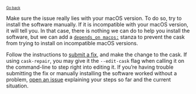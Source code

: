 <sup><sub>[Go back](a_cask_fails_to_install.md#wrong-number-of-arguments-error)</sup></sub>

Make sure the issue really lies with your macOS version. To do so, try to install the software manually. If it is incompatible with your macOS version, it will tell you. In that case, there is nothing we can do to help you install the software, but we can add a [`depends_on macos:`](https://github.com/Homebrew/homebrew-cask/blob/master/doc/cask_language_reference/stanzas/depends_on.md#depends_on-macos) stanza to prevent the cask from trying to install on incompatible macOS versions.

Follow the instructions to [submit a fix](../../CONTRIBUTING.md#updating-a-cask), and make the change to the cask. If using `cask-repair`, you may give it the `--edit-cask` flag when calling it on the command-line to step right into editing it. If you’re having trouble submitting the fix or manually installing the software worked without a problem, [open an issue](https://github.com/Homebrew/homebrew-cask/issues/new?template=01_bug_report.md) explaining your steps so far and the current situation.
